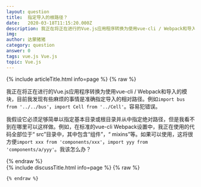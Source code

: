```yaml
---
layout: question
title:  指定导入的根路径？
date:   2020-03-18T11:15:20.000Z
description: 我正在将正在进行的Vue.js应用程序转换为使用vue-cli / Webpack和导入的模块，目前我发现有些麻烦的事情是准确指定导入的相对路径。例如im...
img: 
author: 达蒙猪猪
category: question
answer: 0
tags: vue.js Vue.js
topic: Vue.js
---
```

<div class="article-root">
  <div class="article">
    {% include articleTitle.html info=page %}
    {% raw %}
    <div class="article-content"><p><font style="vertical-align: inherit;"><font style="vertical-align: inherit;">我正在将正在进行的Vue.js应用程序转换为使用vue-cli / Webpack和导入的模块，目前我发现有些麻烦的事情是准确指定导入的相对路径。</font><font style="vertical-align: inherit;">例如</font></font><code>import bus from '../../bus'</code><font style="vertical-align: inherit;"><font style="vertical-align: inherit;">，</font></font><code>import Cell from '../Cell'</code><font style="vertical-align: inherit;"><font style="vertical-align: inherit;">。</font><font style="vertical-align: inherit;">容易犯错误。</font></font></p>

<p><font style="vertical-align: inherit;"><font style="vertical-align: inherit;">我假设它必须足够简单以指定基本目录或根目录并从中指定绝对路径，但是我看不到在哪里可以这样做。</font><font style="vertical-align: inherit;">例如，在标准的vue-cli Webpack设置中，我正在使用的代码全部位于“ src”目录中，其中包含“组件”，“ mixins”等。如果可以使用，这将很方便</font></font><code>import xxx from 'components/xxx'</code><font style="vertical-align: inherit;"><font style="vertical-align: inherit;">，</font></font><code>import yyy from 'components/a/yyy'</code><font style="vertical-align: inherit;"><font style="vertical-align: inherit;">。</font><font style="vertical-align: inherit;">我该怎么办？</font></font></p></div>
    {% endraw %}
  </div>

  <div class="discuss-wrapper">
    {% include discussTitle.html info=page %}
    {% raw %}
    
    {% endraw %}
  </div>
<div>
